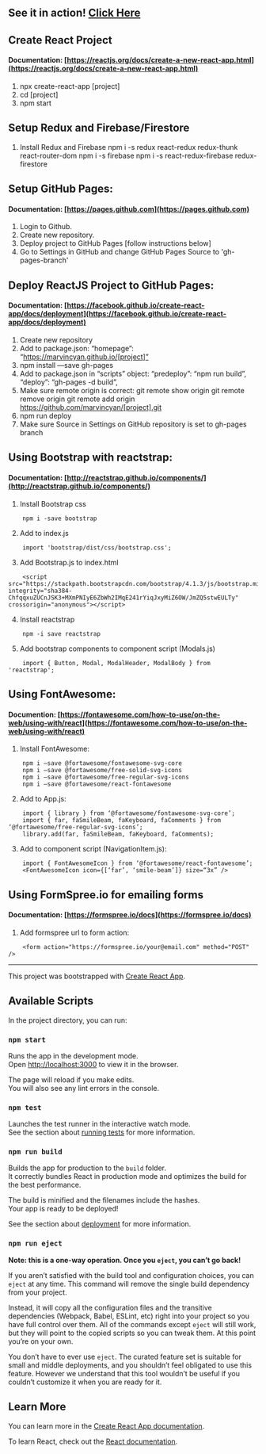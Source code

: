 ## See it in action! [Click Here](https://marvincyan.github.io/my-resume-react-redux/)

## Create React Project
#### Documentation: [https://reactjs.org/docs/create-a-new-react-app.html](https://reactjs.org/docs/create-a-new-react-app.html)

1. npx create-react-app [project]
2. cd [project]
3. npm start

## Setup Redux and Firebase/Firestore
1. Install Redux and Firebase
  	npm i -s redux react-redux redux-thunk react-router-dom
	npm i -s firebase
	npm i -s react-redux-firebase redux-firestore

## Setup GitHub Pages:
#### Documentation: [https://pages.github.com](https://pages.github.com)

1. Login to Github.
2. Create new repository.
3. Deploy project to GitHub Pages [follow instructions below]
4. Go to Settings in GitHub and change GitHub Pages Source to 'gh-pages-branch' 

## Deploy ReactJS Project to GitHub Pages:
#### Documentation: [https://facebook.github.io/create-react-app/docs/deployment](https://facebook.github.io/create-react-app/docs/deployment)

1. Create new repository
2. Add to package.json:
	“homepage”: “https://marvincyan.github.io/[project]”
3. npm install —save gh-pages
4. Add to package.json in “scripts” object:
	“predeploy”: “npm run build”,
	“deploy”: “gh-pages -d build”,
5. Make sure remote origin is correct:
	git remote show origin
	git remote remove origin
	git remote add origin https://github.com/marvincyan/[project].git
6. npm run deploy
7. Make sure Source in Settings on GitHub repository is set to gh-pages branch

## Using Bootstrap with reactstrap:
#### Documentation: [http://reactstrap.github.io/components/](http://reactstrap.github.io/components/)

1. Install Bootstrap css
```
	npm i -save bootstrap
```

2. Add to index.js
```
	import 'bootstrap/dist/css/bootstrap.css';
```

3. Add Bootstrap.js to index.html
```
	<script src="https://stackpath.bootstrapcdn.com/bootstrap/4.1.3/js/bootstrap.min.js" integrity="sha384-ChfqqxuZUCnJSK3+MXmPNIyE6ZbWh2IMqE241rYiqJxyMiZ6OW/JmZQ5stwEULTy" crossorigin="anonymous"></script>
```

4. Install reactstrap
```
	npm -i save reactstrap
```

5. Add bootstrap components to component script (Modals.js)
```
	import { Button, Modal, ModalHeader, ModalBody } from 'reactstrap';
```

## Using FontAwesome:
#### Documention: [https://fontawesome.com/how-to-use/on-the-web/using-with/react](https://fontawesome.com/how-to-use/on-the-web/using-with/react)

1. Install FontAwesome:
```
	npm i —save @fortawesome/fontawesome-svg-core
	npm i —save @fortawesome/free-solid-svg-icons
	npm i —save @fortawesome/free-regular-svg-icons
	npm i —save @fortawesome/react-fontawesome
```
2. Add to App.js:
```
	import { library } from ‘@fortawesome/fontawesome-svg-core’;
	import { far, faSmileBeam, faKeyboard, faComments } from ‘@fortawesome/free-regular-svg-icons’;
	library.add(far, faSmileBeam, faKeyboard, faComments);
```
3. Add to component script (NavigationItem.js):
```
	import { FontAwesomeIcon } from ‘@fortawesome/react-fontawesome’;
	<FontAwesomeIcon icon={[‘far’, ‘smile-beam’]} size=“3x” />
```

## Using FormSpree.io for emailing forms
#### Documentation: [https://formspree.io/docs](https://formspree.io/docs)

1. Add formspree url to form action:
```
	<form action="https://formspree.io/your@email.com" method="POST" />
```

---

This project was bootstrapped with [Create React App](https://github.com/facebook/create-react-app).

## Available Scripts

In the project directory, you can run:

### `npm start`

Runs the app in the development mode.<br>
Open [http://localhost:3000](http://localhost:3000) to view it in the browser.

The page will reload if you make edits.<br>
You will also see any lint errors in the console.

### `npm test`

Launches the test runner in the interactive watch mode.<br>
See the section about [running tests](https://facebook.github.io/create-react-app/docs/running-tests) for more information.

### `npm run build`

Builds the app for production to the `build` folder.<br>
It correctly bundles React in production mode and optimizes the build for the best performance.

The build is minified and the filenames include the hashes.<br>
Your app is ready to be deployed!

See the section about [deployment](https://facebook.github.io/create-react-app/docs/deployment) for more information.

### `npm run eject`

**Note: this is a one-way operation. Once you `eject`, you can’t go back!**

If you aren’t satisfied with the build tool and configuration choices, you can `eject` at any time. This command will remove the single build dependency from your project.

Instead, it will copy all the configuration files and the transitive dependencies (Webpack, Babel, ESLint, etc) right into your project so you have full control over them. All of the commands except `eject` will still work, but they will point to the copied scripts so you can tweak them. At this point you’re on your own.

You don’t have to ever use `eject`. The curated feature set is suitable for small and middle deployments, and you shouldn’t feel obligated to use this feature. However we understand that this tool wouldn’t be useful if you couldn’t customize it when you are ready for it.

## Learn More

You can learn more in the [Create React App documentation](https://facebook.github.io/create-react-app/docs/getting-started).

To learn React, check out the [React documentation](https://reactjs.org/).
